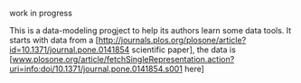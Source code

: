 work in progress

This is a data-modeling progject to help its authors learn some data tools. It starts with data from a [http://journals.plos.org/plosone/article?id=10.1371/journal.pone.0141854 scientific paper], the data is [www.plosone.org/article/fetchSingleRepresentation.action?uri=info:doi/10.1371/journal.pone.0141854.s001 here]
